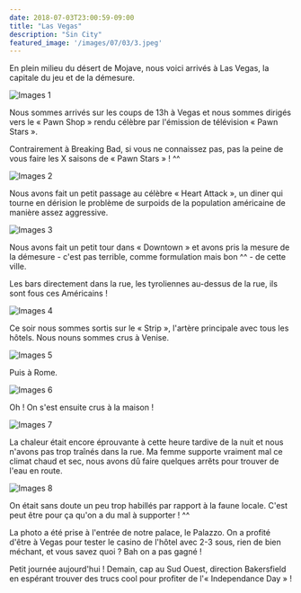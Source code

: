 ```yaml
---
date: 2018-07-03T23:00:59-09:00
title: "Las Vegas"
description: "Sin City"
featured_image: '/images/07/03/3.jpeg'
---
```


En plein milieu du désert de Mojave, nous voici arrivés à Las Vegas, la capitale du jeu et de la démesure.

![Images 1](/images/07/03/1.jpeg)

Nous sommes arrivés sur les coups de 13h à Vegas et nous sommes dirigés vers le « Pawn Shop » rendu célèbre par l'émission de télévision « Pawn Stars ».

Contrairement à Breaking Bad, si vous ne connaissez pas, pas la peine de vous faire les X saisons de « Pawn Stars » ! ^^

![Images 2](/images/07/03/2.jpeg)

Nous avons fait un petit passage au célèbre « Heart Attack », un diner qui tourne en dérision le problème de surpoids de la population américaine de manière assez aggressive. 

![Images 3](/images/07/03/3.jpeg)

Nous avons fait un petit tour dans « Downtown » et avons pris la mesure de la démesure - c'est pas terrible, comme formulation mais bon ^^ - de cette ville. 

Les bars directement dans la rue, les tyroliennes au-dessus de la rue, ils sont fous ces Américains !

![Images 4](/images/07/03/4.jpeg)

Ce soir nous sommes sortis sur le « Strip », l'artère principale avec tous les hôtels. Nous nouns sommes crus à Venise. 

![Images 5](/images/07/03/5.jpeg)

Puis à Rome. 

![Images 6](/images/07/03/6.jpeg)

Oh ! On s'est ensuite crus à la maison !

![Images 7](/images/07/03/7.jpeg)

La chaleur était encore éprouvante à cette heure tardive de la nuit et nous n'avons pas trop traînés dans la rue. Ma femme supporte vraiment mal ce climat chaud et sec, nous avons dû faire quelques arrêts pour trouver de l'eau en route.  

![Images 8](/images/07/03/8.jpeg)

On était sans doute un peu trop habillés par rapport à la faune locale. C'est peut être pour ça qu'on a du mal à supporter ! ^^

La photo a été prise à l'entrée de notre palace, le Palazzo. On a profité d'être à Vegas pour tester le casino de l'hôtel avec 2-3 sous, rien de bien méchant, et vous savez quoi ? Bah on a pas gagné !

Petit journée aujourd'hui ! Demain, cap au Sud Ouest, direction Bakersfield en espérant trouver des trucs cool pour profiter de l'« Independance Day » !